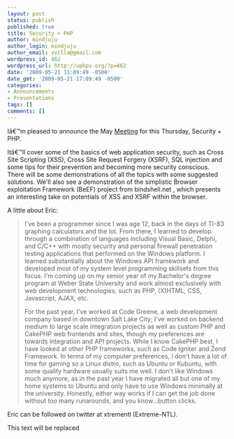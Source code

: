 ```yaml
---
layout: post
status: publish
published: true
title: Security + PHP
author: mindjuju
author_login: mindjuju
author_email: vvilla@gmail.com
wordpress_id: 462
wordpress_url: http://uphpu.org/?p=462
date: '2009-05-21 11:09:49 -0500'
date_gmt: '2009-05-21 17:09:49 -0500'
categories:
- Announcements
- Presentations
tags: []
comments: []
---
```

<p>Iâ€™m pleased to announce the May <a href="/events">Meeting</a> for this Thursday, Security + PHP.</p>
<p>Itâ€™ll cover  some of the basics of web application security, such as Cross Site Scripting (XSS), Cross Site Request Forgery (XSRF), SQL injection and some tips for their prevention and becoming more security conscious. There will be some demonstrations of all the topics with some suggested solutions.  We'll also see a demonstration of the simplistic Browser exploitation Framework (BeEF) project from bindshell.net , which presents an interesting take on potentials of XSS and XSRF within the browser.</p>
<p>A little about Eric:</p>
<blockquote><p>I've been a programmer since I was age 12, back in the days of TI-83 graphing calculators and the lot.  From there, I learned to develop through a combination of languages including Visual Basic, Delphi, and C/C++ with mostly security and personal firewall penetration testing applications that performed on the Windows platform.  I learned substantially about the Windows API framework and developed most of my system level programming skillsets from this focus.  I'm coming up on my senior year of my Bachelor's degree program at Weber State University and work almost exclusively with web development technologies, such as PHP, (X)HTML, CSS, Javascript, AJAX, etc.</p>
<p>For the past year, I've worked at Code Greene, a web development company based in downtown Salt Lake City; I've worked on backend medium to large scale integration projects as well as custom PHP and CakePHP web frontends and sites, though my preferences are towards integration and API projects.  While I know CakePHP best, I have looked at other PHP frameworks, such as Code Igniter and Zend Framework.  In terms of my computer preferences, I don't have a lot of time for gaming so a Linux distro, such as Ubuntu or Kubuntu, with some quality hardware usually suits me well. I don't like Windows much anymore, as in the past year I have migrated all but one of my home systems to Ubuntu and only have to use Windows minimally at the university.  Honestly, either way works if I can get the job done without too many runarounds, and you know...button clicks.</p></blockquote>
<p>Eric can be followed on twitter at xtrementl (Extreme-NTL).</p>
<p><script type="text/javascript" src="http://podcast.utos.org/meetings/resources/swfobject.js"></script></p>
<div id="player0905">This text will be replaced</div>
<p> <script type="text/javascript">var so = new SWFObject('http://podcast.utos.org/meetings/resources/player.swf','mpl','475','356','9');so.addParam('allowscriptaccess','always');so.addParam('allowfullscreen','true');so.addParam('flashvars','&file=http://podcast.utos.org/upload/09_05_uphpu.mp4');so.write('player0905');</script></p>
